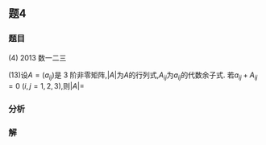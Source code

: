 ## 题4
### 题目
(4) 2013 数一二三 

(13)设$A = (a_{ij})$是 3 阶非零矩阵,$|A|$为$A$的行列式,$A_{ij}$为$a_{ij}$的代数余子式. 若$a_{ij} + A_{ij} = 0$ $(i, j = 1,2,3)$,则$|A|  =$
### 分析

### 解